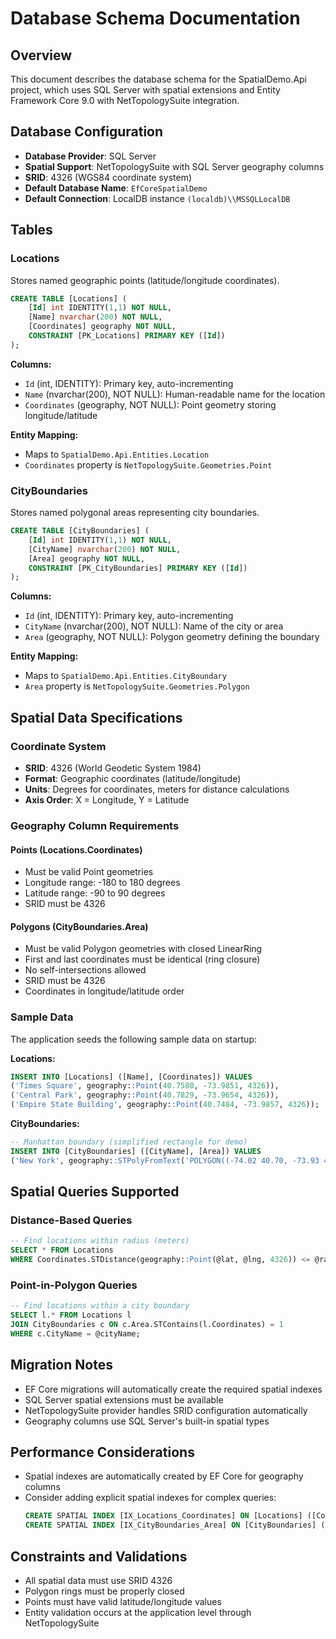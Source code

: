 # Database Schema Documentation

## Overview

This document describes the database schema for the SpatialDemo.Api project, which uses SQL Server with spatial extensions and Entity Framework Core 9.0 with NetTopologySuite integration.

## Database Configuration

- **Database Provider**: SQL Server
- **Spatial Support**: NetTopologySuite with SQL Server geography columns
- **SRID**: 4326 (WGS84 coordinate system)
- **Default Database Name**: `EfCoreSpatialDemo`
- **Default Connection**: LocalDB instance `(localdb)\\MSSQLLocalDB`

## Tables

### Locations

Stores named geographic points (latitude/longitude coordinates).

```sql
CREATE TABLE [Locations] (
    [Id] int IDENTITY(1,1) NOT NULL,
    [Name] nvarchar(200) NOT NULL,
    [Coordinates] geography NOT NULL,
    CONSTRAINT [PK_Locations] PRIMARY KEY ([Id])
);
```

**Columns:**
- `Id` (int, IDENTITY): Primary key, auto-incrementing
- `Name` (nvarchar(200), NOT NULL): Human-readable name for the location
- `Coordinates` (geography, NOT NULL): Point geometry storing longitude/latitude

**Entity Mapping:**
- Maps to `SpatialDemo.Api.Entities.Location`
- `Coordinates` property is `NetTopologySuite.Geometries.Point`

### CityBoundaries

Stores named polygonal areas representing city boundaries.

```sql
CREATE TABLE [CityBoundaries] (
    [Id] int IDENTITY(1,1) NOT NULL,
    [CityName] nvarchar(200) NOT NULL,
    [Area] geography NOT NULL,
    CONSTRAINT [PK_CityBoundaries] PRIMARY KEY ([Id])
);
```

**Columns:**
- `Id` (int, IDENTITY): Primary key, auto-incrementing
- `CityName` (nvarchar(200), NOT NULL): Name of the city or area
- `Area` (geography, NOT NULL): Polygon geometry defining the boundary

**Entity Mapping:**
- Maps to `SpatialDemo.Api.Entities.CityBoundary`
- `Area` property is `NetTopologySuite.Geometries.Polygon`

## Spatial Data Specifications

### Coordinate System
- **SRID**: 4326 (World Geodetic System 1984)
- **Format**: Geographic coordinates (latitude/longitude)
- **Units**: Degrees for coordinates, meters for distance calculations
- **Axis Order**: X = Longitude, Y = Latitude

### Geography Column Requirements

#### Points (Locations.Coordinates)
- Must be valid Point geometries
- Longitude range: -180 to 180 degrees
- Latitude range: -90 to 90 degrees
- SRID must be 4326

#### Polygons (CityBoundaries.Area)
- Must be valid Polygon geometries with closed LinearRing
- First and last coordinates must be identical (ring closure)
- No self-intersections allowed
- SRID must be 4326
- Coordinates in longitude/latitude order

### Sample Data

The application seeds the following sample data on startup:

**Locations:**
```sql
INSERT INTO [Locations] ([Name], [Coordinates]) VALUES
('Times Square', geography::Point(40.7580, -73.9851, 4326)),
('Central Park', geography::Point(40.7829, -73.9654, 4326)),
('Empire State Building', geography::Point(40.7484, -73.9857, 4326));
```

**CityBoundaries:**
```sql
-- Manhattan boundary (simplified rectangle for demo)
INSERT INTO [CityBoundaries] ([CityName], [Area]) VALUES
('New York', geography::STPolyFromText('POLYGON((-74.02 40.70, -73.93 40.70, -73.93 40.83, -74.02 40.83, -74.02 40.70))', 4326));
```

## Spatial Queries Supported

### Distance-Based Queries
```sql
-- Find locations within radius (meters)
SELECT * FROM Locations
WHERE Coordinates.STDistance(geography::Point(@lat, @lng, 4326)) <= @radiusMeters;
```

### Point-in-Polygon Queries
```sql
-- Find locations within a city boundary
SELECT l.* FROM Locations l
JOIN CityBoundaries c ON c.Area.STContains(l.Coordinates) = 1
WHERE c.CityName = @cityName;
```

## Migration Notes

- EF Core migrations will automatically create the required spatial indexes
- SQL Server spatial extensions must be available
- NetTopologySuite provider handles SRID configuration automatically
- Geography columns use SQL Server's built-in spatial types

## Performance Considerations

- Spatial indexes are automatically created by EF Core for geography columns
- Consider adding explicit spatial indexes for complex queries:
  ```sql
  CREATE SPATIAL INDEX [IX_Locations_Coordinates] ON [Locations] ([Coordinates]);
  CREATE SPATIAL INDEX [IX_CityBoundaries_Area] ON [CityBoundaries] ([Area]);
  ```

## Constraints and Validations

- All spatial data must use SRID 4326
- Polygon rings must be properly closed
- Points must have valid latitude/longitude values
- Entity validation occurs at the application level through NetTopologySuite